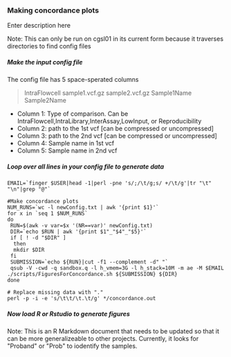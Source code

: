 ### Making concordance plots

Enter description here


Note: This can only be run on cgsl01 in its current form because it traverses directories to find config files

##### Make the input config file
The config file has 5 space-sperated columns
> IntraFlowcell sample1.vcf.gz sample2.vcf.gz Sample1Name Sample2Name
* Column 1:	Type of comparison.  Can be IntraFlowcell,IntraLibrary,InterAssay,LowInput, or Reproducibility
* Column 2:     path to the 1st vcf [can be compressed or uncompressed]
* Column 3:     path to the 2nd vcf [can be compressed or uncompressed]
* Column 4:     Sample name in 1st vcf
* Column 5:     Sample name in 2nd vcf

##### Loop over all lines in your config file to generate data
```
EMAIL=`finger $USER|head -1|perl -pne 's/;/\t/g;s/ +/\t/g'|tr "\t" "\n"|grep "@"`

#Make concordance plots
NUM_RUNS=`wc -l newConfig.txt | awk '{print $1}'`
for x in `seq 1 $NUM_RUNS`
do
 RUN=$(awk -v var=$x '(NR==var)' newConfig.txt)
 DIR=`echo $RUN | awk '{print $1"_"$4"_"$5}'`
 if [ ! -d "$DIR" ]
  then
  mkdir $DIR
 fi
 SUBMISSION=`echo ${RUN}|cut -f1 --complement -d" "`
 qsub -V -cwd -q sandbox.q -l h_vmem=3G -l h_stack=10M -m ae -M $EMAIL ./scripts/FiguresForConcordance.sh ${SUBMISSION} ${DIR}
done

# Replace missing data with "."
perl -p -i -e 's/\t\t/\t.\t/g' */concordance.out
```

##### Now load R or Rstudio to generate figures

Note: This is an R Markdown document that needs to be updated so that it can be more generalizeable to other projects.  Currently, it looks for "Proband" or "Prob" to iodentify the samples.
